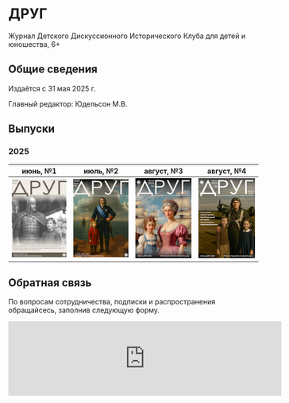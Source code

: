 # ДРУГ

Журнал Детского Дискуссионного Исторического Клуба для детей и юношества, 6+

## Общие сведения

Издаётся с 31 мая 2025 г.

Главный редактор: Юдельсон М.В.

## Выпуски

### 2025

| июнь, №1 | июль, №2 | август, №3 | август, №4 |
|------|------|--------|--------|
|![обложка август](./thumbnail/journal_friend_2025-06-1.png)|![обложка август](./thumbnail/journal_friend_2025-07-2.png)|![обложка август](./thumbnail/journal_friend_2025-08-3.png)|![обложка сентябрь](./thumbnail/journal_friend_2025-08-4.png)|



## Обратная связь

По вопросам сотрудничества, подписки и распространения обращайсесь, заполнив следующую форму.

<script src="https://forms.yandex.ru/_static/embed.js"></script><iframe src="https://forms.yandex.ru/cloud/68a74cce5056903294fd9580?iframe=1" frameborder="0" name="ya-form-68a74cce5056903294fd9580" width="550"></iframe>
